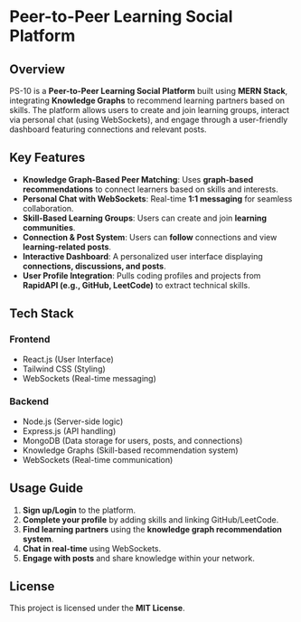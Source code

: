 # **Peer-to-Peer Learning Social Platform**

## **Overview**
PS-10 is a **Peer-to-Peer Learning Social Platform** built using **MERN Stack**, integrating **Knowledge Graphs** to recommend learning partners based on skills. The platform allows users to create and join learning groups, interact via personal chat (using WebSockets), and engage through a user-friendly dashboard featuring connections and relevant posts.

## **Key Features**
- **Knowledge Graph-Based Peer Matching**: Uses **graph-based recommendations** to connect learners based on skills and interests.
- **Personal Chat with WebSockets**: Real-time **1:1 messaging** for seamless collaboration.
- **Skill-Based Learning Groups**: Users can create and join **learning communities**.
- **Connection & Post System**: Users can **follow** connections and view **learning-related posts**.
- **Interactive Dashboard**: A personalized user interface displaying **connections, discussions, and posts**.
- **User Profile Integration**: Pulls coding profiles and projects from **RapidAPI (e.g., GitHub, LeetCode)** to extract technical skills.

## **Tech Stack**
### **Frontend**
- React.js (User Interface)
- Tailwind CSS (Styling)
- WebSockets (Real-time messaging)

### **Backend**
- Node.js (Server-side logic)
- Express.js (API handling)
- MongoDB (Data storage for users, posts, and connections)
- Knowledge Graphs (Skill-based recommendation system)
- WebSockets (Real-time communication)



## **Usage Guide**
1. **Sign up/Login** to the platform.
2. **Complete your profile** by adding skills and linking GitHub/LeetCode.
3. **Find learning partners** using the **knowledge graph recommendation system**.
4. **Chat in real-time** using WebSockets.
5. **Engage with posts** and share knowledge within your network.



## **License**
This project is licensed under the **MIT License**.


